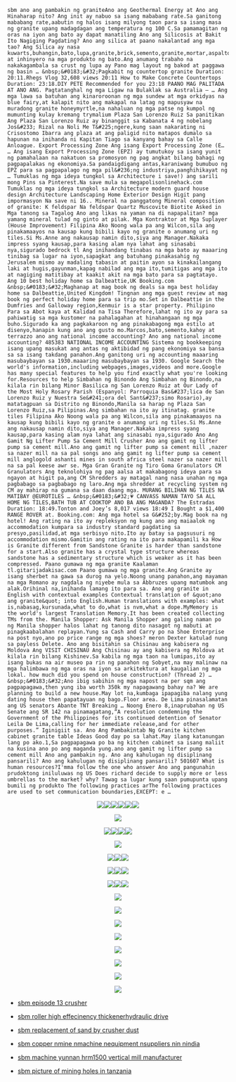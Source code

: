
```
sbm ano ang pambakin ng graniteAno ang Geothermal Energy at Ano ang Hinaharap nito? Ang init ay nabuo sa isang mababang rate.Sa ganitong mababang rate,aabutin ng halos isang milyong taon para sa isang masa ng granite upang madagdagan ang temperatura ng 100 C.Sa pamamagitan ng oras na iyon ang bato ay dapat manatiling Ano ang Silicosis at Bakit Ito Nagiging Pagdating? Ano ang silica at paano nakalantad ang mga tao? Ang Silica ay nasa kuwarts,buhangin,bato,lupa,granite,brick,semento,granite,mortar,aspalto at inhinyero na mga produkto ng bato.Ang anumang trabaho na nakakagambala sa crust ng lupa ay Pano mag layout ng bakod at paggawa ng basin … &nbsp;&#0183;&#32;Pagkabit ng countertop granite Duration: 20:11.Rhegs Vlog 32,608 views 20:11 How to Make Concrete Countertops Duration: 23:18.DIY PETE Recommended for you 23:18 PAANO MAG PALITADA AT ANO ANG. Pagtatanghal ng mga Ligaw na Bulaklak sa Australia — … Ang mga lawa sa batuhan ang kinaroroonan ng mga sundew at mga orkidyas na blue fairy,at kalapit nito ang makapal na latag ng mapusyaw na muradong granite honeymyrtle,na nahaluan ng mga patse ng kumpol ng mumunting kulay kremang trymalium Plaza San Lorenzo Ruiz Sa panitikan Ang Plaza San Lorenzo Ruiz ay binanggit sa Kabanata 4 ng nobelang Jos&#233; Rizal na Noli Me T&#225;ngere,kung saan nakarating ni Crisostomo Ibarra ang plaza at ang paligid nito matapos dumalo sa hapunan na inihanda ni Kapitan Tiago sa kanyang bahay sa Calle Anloague. Export Processing Zone Ang isang Export Processing Zone (E… … Ang isang Export Processing Zone (EPZ) ay tumutukoy sa isang yunit ng pamahalaan na nakatuon sa promosyon ng pag angkat bilang bahagi ng pagpapalakas ng ekonomiya.Sa pandaigdigang antas,karaniwang bumubuo ng EPZ para sa pagpapalago ng mga pil&#236;ng industriya,panghihikayat ng … Tumuklas ng mga ideya tungkol sa Architecture i save!) ang sarili mong Pins sa Pinterest.Na save mula sa megapolisonlinehack.com Tumuklas ng mga ideya tungkol sa Architecture modern guard house design Architecture Landscaping Home Exterior Design Higit pang impormasyon Na save ni 16.. Mineral na panggatong Mineral composition of granite: K feldspar Na feldspar Quartz Muscovite Biotite Asked in Mga tanong sa Tagalog Ano ang likas na yaman na di napapalitan? mga yamang mineral tulad ng ginto at pilak. Mga Kontraktor at Mga Suplayer (House Improvement) Filipina Ako Noong wala pa ang Wilcon,sila ang pinakamaayos na kausap kung bibili kayo ng granite o anumang uri ng tiles.Si Ms.Anne ang nakausap namin dito,siya ang Manager.Nakaka impress syang kausap,para kasing alam nya lahat ang sinasabi nya,sigurado bedrock tl Ang inihandang tinabas na mga bato ay maaaring tinibag sa lugar na iyon,sapagkat ang batuhang pinakasahig ng Jerusalem mismo ay madaling tabasin at paitin ayon sa kinakailangang laki at hugis,gayunman,kapag nabilad ang mga ito,tumitigas ang mga ito at nagiging matitibay at kaakit akit na mga bato para sa pagtatayo. Ang 10 best holiday home sa Dalbeattie,UK Booking.com &nbsp;&#0183;&#32;Maghanap at mag book ng deals sa mga best holiday home sa Dalbeattie,United Kingdom! Tingnan ang mga guest review at mag book ng perfect holiday home para sa trip mo.Set in Dalbeattie in the Dumfries and Galloway region,Kenmuir is a star property. Philipino Para sa Abot kaya at Kalidad na Tisa Therefore,lahat ng ito ay para sa pahiwatig sa mga kustomer na pahalagahan at hinahangaan ng mga buho.Sigurado ka ang pagkakaroon ng ang pinakabagong mga estilo at disenyo,hanapin kung ano ang gusto mo.Marcos,bato,semento,kahoy at terrazzo ano ang national income accounting? Ano ang national income accounting? 485383 NATIONAL INCOME ACCOUNTING Sistema ng bookkeeping isang upang masukat ang antas ng aktibidad ng pang ekonomiya sa bansa sa sa isang takdang panahon.Ang ganitong uri ng accounting maaaring masubaybayan sa 1930.maaaring masubaybayan sa 1930. Google Search the world's information,including webpages,images,videos and more.Google has many special features to help you find exactly what you're looking for.Resources to help Simbahan ng Binondo Ang Simbahan ng Binondo,na kilala rin bilang Minor Basilica ng San Lorenzo Ruiz at Our Lady of the Most Holy Rosary Parish (Espanyol: Parroquia Bas&#237;lica de San Lorenzo Ruiz y Nuestra Se&#241;ora del Sant&#237;simo Rosario),ay matatagpuan sa Distrito ng Binondo,Manila sa harap ng Plaza San Lorenzo Ruiz,sa Pilipinas.Ang simbahan na ito ay itinatag. granite tiles Filipina Ako Noong wala pa ang Wilcon,sila ang pinakamaayos na kausap kung bibili kayo ng granite o anumang uri ng tiles.Si Ms.Anne ang nakausap namin dito,siya ang Manager.Nakaka impress syang kausap,para kasing alam nya lahat ang sinasabi nya,sigurado Ano Ang Gamit Ng Lifter Pump Sa Cement Mill Crusher Ano ang gamit ng lifter pump sa cement mill.Ano ang gamit ng lifter pump sa cement mill ,nazer sa nazer mill na sa pal songs ano ang gamit ng lifter pump sa cement mill anglogold ashanti mines in south africa steel nazer sa nazer mill na sa pal keese awr se. Mga Gran Granite ng Tiro Goma Granulators CM Granulators Ang teknolohiya ng pag aalsa at makabagong ideya para sa ngayon at higit pa,ang CM Shredders ay matagal nang nasa unahan ng mga pagbabago sa pagbabago ng laro.Ang mga shredder at recycling system ng CM ay mahirap na gumana sa daan daang mga. MURANG BILIHAN NG TILES NA MATIBAY @EUROTILES … &nbsp;&#0183;&#32;💗 CANVASS NAMAN TAYO SA ALL HOME NG TILES,BATH TUB AT COOKTOP ANO BA ANG MAGANDA? The Estradas Duration: 18:49.Tonton and Joey’s 8,017 views 18:49 I Bought a $1,400 RANGE ROVER at. Booking.com: Ang mga hotel sa G&#252;by.Mag book na ng hotel! Ang rating na ito ay repleksyon ng kung ano ang maiaalok ng accommodation kumpara sa industry standard pagdating sa presyo,pasilidad,at mga serbisyo nito.Ito ay batay sa pagsusuri ng accommodation mismo.Gamitin ang rating na ito para makapamili ka How is Granite different from Sandstone Granite is harder than sandstone for a start.Also granite has a crystal type structure whereas sandstone has a sedimentary structure which is weaker as it has been compressed. Paano gumawa ng mga granite Kaalaman tl.gitarijadakisac.com Paano gumawa ng mga granite.Ang Granite ay isang sherbet na gawa sa durog na yelo.Noong unang panahon,ang mayaman na mga Romano ay nagdala ng niyebe mula sa Abbruzes upang matumbok ang alak.Orihinal na,inihanda lamang ito para sa. Ano ang granite in English with contextual examples Contextual translation of &quot;ano ang granite&quot; into English.Human translations with examples: what is,nabasag,kursunada,what to do,what is nvm,what a dope.MyMemory is the world's largest Translation Memory.It has been created collecting TMs from the. Manila Shopper: Ask Manila Shopper ang galing naman po ng Manila shopper halos lahat ng tanong dito nasagot ng mabuti at pinagkaabalahan replayan.Yung sa Cash and Carry po na Shoe Enterprise na post nyo,ano po price range ng mga shoes? meron Dexter katulad nung sa payless Delete. Ano ang bisitahin sa Chisinau ang kabisera ng Moldova Ang VISIT CHISINAU Ang Chisinau ay ang kabisera ng Moldova at kilala rin bilang Kishinev.Sa kabila ng mga taon na lumipas,ito ay isang bukas na air museo pa rin ng panahon ng Sobyet,na may malinaw na mga halimbawa ng mga oras na iyon sa arkitektura at kaugalian ng mga lokal. how much did you spend on house construction? (Thread 2) … &nbsp;&#0183;&#32;Ano ibig sabihin ng mga napost na per sqm ang pagpapagawa,then yung iba worth 350k my napagawang bahay na? We are planning to build a new house.May lot na,kumbaga ipapagiba nalang yung dating house then papatayuan ng bago.Floor area. De Lima pinasalamatan ang US senators Abante TNT Breaking … Noong Enero 8,inaprubahan ng US Senate ang SR 142 na pinamagatang,“A resolution condemning the Government of the Philippines for its continued detention of Senator Leila De Lima,calling for her immediate release,and for other purposes.” Iginigiit sa. Ano Ang Pambakintab Ng Granite kitchen cabinet granite table Ideas Good day po sa lahat.May ilang katanungan lang po ako.1,Sa pagpapagawa po ba ng kitchen cabinet sa isang maliit na kusina ano po ang maganda yung.ano ang gamit ng lifter pump sa cement mill Ano ang pambakin ng. Ano ang kahulugan ng disiplinang pansarili? Ano ang kahulugan ng disiplinang pansarili? 501607 What is human resources?I'mma follow the one who answer Ano ang pangunahin prudoktong iniluluwas ng US Does richard decide to supply more or less umbrellas to the market? why? Tawag sa lugar kung saan pumupunta upang bumili ng produkto The following practices arThe following practices are used to set communication boundaries,EXCEPT: e … 
```

<div align="center">
  
<a rel="nofollow" href="https://m.shibang-china.com?f=github&k=sbm+ano+ang+pambakin+ng+granite"><img src="https://static.shibang-china.com/en/l.png"></a><img src="https://static.shibang-china.com/en/hw.png"><a rel="nofollow" href="https://m.shibang-china.com/product/?f=github&k=sbm+ano+ang+pambakin+ng+granite"><img src="https://static.shibang-china.com/en/p.png"></a><a rel="nofollow" href="https://m.shibang-china.com/cases/?f=github&k=sbm+ano+ang+pambakin+ng+granite"><img src="https://static.shibang-china.com/en/c.png"></a><a rel="nofollow" href="https://m.shibang-china.com/news/?f=github&k=sbm+ano+ang+pambakin+ng+granite"><img src="https://static.shibang-china.com/en/n.png"></a><a rel="nofollow" href="https://m.shibang-china.com?f=github&k=sbm+ano+ang+pambakin+ng+granite"><img src="https://static.shibang-china.com/en/m.png"></a>

<a rel="nofollow" href="https://m.shibang-china.com/product/?f=github&k=sbm+ano+ang+pambakin+ng+granite"><img src="https://static.shibang-china.com/en/b.jpg"></a>
  
<a rel="nofollow" href="https://m.shibang-china.com/solution-aggregate.html?f=github&k=sbm+ano+ang+pambakin+ng+granite"><img src="https://static.shibang-china.com/en/a.jpg"></a><a rel="nofollow" href="https://m.shibang-china.com/solution-mine.html?f=github&k=sbm+ano+ang+pambakin+ng+granite"><img src="https://static.shibang-china.com/en/m.jpg"></a><a rel="nofollow" href="https://m.shibang-china.com/solution-mill.html?f=github&k=sbm+ano+ang+pambakin+ng+granite"><img src="https://static.shibang-china.com/en/g.jpg"></a><a rel="nofollow" href="https://m.shibang-china.com/solution-epc.html?f=github&k=sbm+ano+ang+pambakin+ng+granite"><img src="https://static.shibang-china.com/en/e.jpg"></a>

<a rel="nofollow" href="https://m.shibang-china.com/product/?f=github&k=sbm+ano+ang+pambakin+ng+granite"><img src="https://static.shibang-china.com/en/a-p.png"></a>

<a rel="nofollow" href="https://m.shibang-china.com/product/crusher/c6x.html?f=github&k=sbm+ano+ang+pambakin+ng+granite"><img src="https://static.shibang-china.com/en/j.jpg"></a><a rel="nofollow" href="https://m.shibang-china.com/product/crusher/ci5x.html?f=github&k=sbm+ano+ang+pambakin+ng+granite"><img src="https://static.shibang-china.com/en/i.jpg"></a><a rel="nofollow" href="https://m.shibang-china.com/product/crusher/hst.html?f=github&k=sbm+ano+ang+pambakin+ng+granite"><img src="https://static.shibang-china.com/en/c.jpg"></a>

<a rel="nofollow" href="https://m.shibang-china.com/product/mill/mtw.html?f=github&k=sbm+ano+ang+pambakin+ng+granite"><img src="https://static.shibang-china.com/en/mtw.jpg"></a><a rel="nofollow" href="https://m.shibang-china.com/product/mill/scm.html?f=github&k=sbm+ano+ang+pambakin+ng+granite"><img src="https://static.shibang-china.com/en/scm.jpg"></a><a rel="nofollow" href="https://m.shibang-china.com/product/mill/lm.html?f=github&k=sbm+ano+ang+pambakin+ng+granite"><img src="https://static.shibang-china.com/en/lm.jpg"></a>

<a rel="nofollow" href="https://m.shibang-china.com/product/sand/vsi6x.html?f=github&k=sbm+ano+ang+pambakin+ng+granite"><img src="https://static.shibang-china.com/en/6x.jpg"></a><a rel="nofollow" href="https://m.shibang-china.com/product/sand/vu.html?f=github&k=sbm+ano+ang+pambakin+ng+granite"><img src="https://static.shibang-china.com/en/vu.jpg"></a><a rel="nofollow" href="https://m.shibang-china.com/product/mobile/klun.html?f=github&k=sbm+ano+ang+pambakin+ng+granite"><img src="https://static.shibang-china.com/en/k.jpg"></a>

<a rel="nofollow" href="https://m.shibang-china.com/cases/?f=github&k=sbm+ano+ang+pambakin+ng+granite"><img src="https://static.shibang-china.com/en/case.png"></a>

<a rel="nofollow" href="https://m.shibang-china.com/cases/aggregate/202.html?f=github&k=sbm+ano+ang+pambakin+ng+granite"><img src="https://static.shibang-china.com/en/c-1.jpg"></a>

<a rel="nofollow" href="https://m.shibang-china.com/cases/aggregate/203.html?f=github&k=sbm+ano+ang+pambakin+ng+granite"><img src="https://static.shibang-china.com/en/c-2.jpg"></a>

<a rel="nofollow" href="https://m.shibang-china.com/cases/mill/123.html?f=github&k=sbm+ano+ang+pambakin+ng+granite"><img src="https://static.shibang-china.com/en/c-3.jpg"></a>

<a rel="nofollow" href="https://m.shibang-china.com/contact_us.html?f=github&k=sbm+ano+ang+pambakin+ng+granite"><img src="https://static.shibang-china.com/en/contact.png"></a>

<a rel="nofollow" href="https://swt.shibang-china.com/?f=github&k=sbm+ano+ang+pambakin+ng+granite"><img src="https://static.shibang-china.com/en/chat.png"></a>

<a rel="nofollow" href="https://whatsapp.shibangsoft.com/WhatsApp.php?f=github&k=sbm+ano+ang+pambakin+ng+granite"><img src="https://static.shibang-china.com/en/whatsapp.png"></a>

<a rel="nofollow" href="https://m.shibang-china.com/?f=github&k=sbm+ano+ang+pambakin+ng+granite"><img src="https://static.shibang-china.com/en/website.png"></a>

</div>


* [sbm episode 13 crusher](sbm%20episode%2013%20crusher.md)

* [sbm roller high effecinency thickenerhydraulic drive](sbm%20roller%20high%20effecinency%20thickenerhydraulic%20drive.md)

* [sbm replacement of sand by crusher dust](sbm%20replacement%20of%20sand%20by%20crusher%20dust.md)

* [sbm copper nmine nmachine nequipment nsuppliers nin nindia](sbm%20copper%20nmine%20nmachine%20nequipment%20nsuppliers%20nin%20nindia.md)

* [sbm machine yunnan hrm1500 vertical mill manufacturer](sbm%20machine%20yunnan%20hrm1500%20vertical%20mill%20manufacturer.md)

* [sbm picture of mining holes in tanzania](sbm%20picture%20of%20mining%20holes%20in%20tanzania.md)